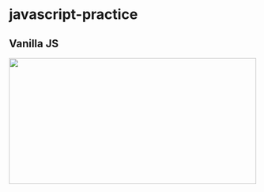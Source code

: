 # javascript-practice
<h2>Vanilla JS</h2>
<img style="width: 500px; height: 256px;" src="https://upload.wikimedia.org/wikipedia/commons/thumb/9/99/Unofficial_JavaScript_logo_2.svg/1200px-Unofficial_JavaScript_logo_2.svg.png">

